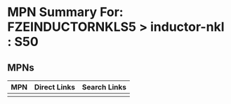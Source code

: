 



# MPN Summary For: FZEINDUCTORNKLS5 > inductor-nkl : S50

## MPNs
  

|MPN|Direct Links|Search Links|
| :--- | :--- | :--- |
||||
